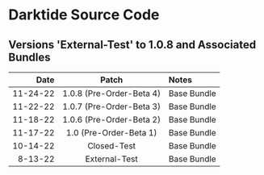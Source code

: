 # Darktide Source Code

Versions 'External-Test' to 1.0.8 and Associated Bundles
-------------------------------------------------------------

Date      |  Patch  | Notes
--------: | :-----: | :--------------
11-24-22   |  1.0.8 (Pre-Order-Beta 4)  | Base Bundle
11-22-22   |  1.0.7 (Pre-Order-Beta 3)  | Base Bundle
11-18-22   |  1.0.6 (Pre-Order-Beta 2)  | Base Bundle
11-17-22   |  1.0 (Pre-Order-Beta 1)  | Base Bundle
10-14-22   |  Closed-Test  | Base Bundle
8-13-22   |  External-Test  | Base Bundle